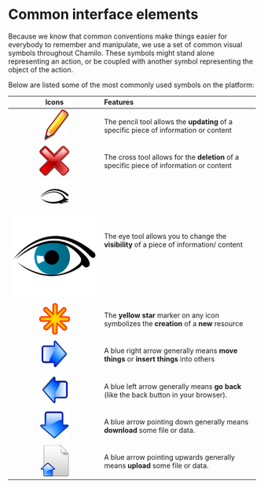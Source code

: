 # Common interface elements

Because we know that common conventions make things easier for everybody to remember and manipulate, we use a set of common visual symbols throughout Chamilo. These symbols might stand alone representing an action, or be coupled with another symbol representing the object of the action.

Below are listed some of the most commonly used symbols on the platform:

| Icons | Features |
| :---: | :--- |
| ![](../../../.gitbook/assets/graphics112.png) | The pencil tool allows the **updating** of a specific piece of information or content |
| ![](../../../.gitbook/assets/images7.png) | The cross tool allows for the **deletion** of a specific piece of information or content |
| ![](../../../.gitbook/assets/images9.png)![](../../../.gitbook/assets/images8.svg) | The eye tool allows you to change the **visibility** of a piece of information/ content |
| ![](../../../.gitbook/assets/graphics138.png) | The **yellow star** marker on any icon symbolizes the **creation** of a **new** resource |
| ![](../../../.gitbook/assets/images275.png) | A blue right arrow generally means **move things** or **insert things** into others |
| ![](../../../.gitbook/assets/graphics347.png) | A blue left arrow generally means **go back** \(like the back button in your browser\). |
| ![](../../../.gitbook/assets/images277.png) | A blue arrow pointing down generally means **download** some file or data. |
| ![](../../../.gitbook/assets/graphics348.png) | A blue arrow pointing upwards generally means **upload** some file or data. |


